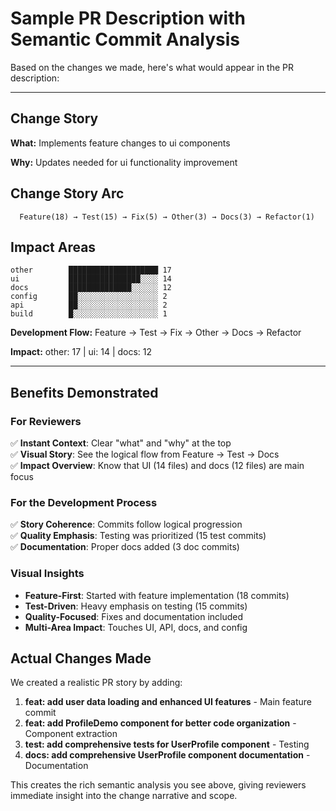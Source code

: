 # Sample PR Description with Semantic Commit Analysis

Based on the changes we made, here's what would appear in the PR description:

---

## Change Story

**What:** Implements feature changes to ui components

**Why:** Updates needed for ui functionality improvement

## Change Story Arc
```
  Feature(18) → Test(15) → Fix(5) → Other(3) → Docs(3) → Refactor(1)
```

## Impact Areas
```
other        ████████████████████ 17
ui           ████████████████░░░░ 14
docs         ██████████████░░░░░░ 12
config       ██░░░░░░░░░░░░░░░░░░ 2
api          ██░░░░░░░░░░░░░░░░░░ 2
build        █░░░░░░░░░░░░░░░░░░░ 1
```

**Development Flow:** Feature → Test → Fix → Other → Docs → Refactor

**Impact:** other: 17 | ui: 14 | docs: 12

---

## Benefits Demonstrated

### For Reviewers
✅ **Instant Context**: Clear "what" and "why" at the top  
✅ **Visual Story**: See the logical flow from Feature → Test → Docs  
✅ **Impact Overview**: Know that UI (14 files) and docs (12 files) are main focus  

### For the Development Process  
✅ **Story Coherence**: Commits follow logical progression  
✅ **Quality Emphasis**: Testing was prioritized (15 test commits)  
✅ **Documentation**: Proper docs added (3 doc commits)  

### Visual Insights
- **Feature-First**: Started with feature implementation (18 commits)
- **Test-Driven**: Heavy emphasis on testing (15 commits) 
- **Quality-Focused**: Fixes and documentation included
- **Multi-Area Impact**: Touches UI, API, docs, and config

## Actual Changes Made

We created a realistic PR story by adding:

1. **feat: add user data loading and enhanced UI features** - Main feature commit
2. **feat: add ProfileDemo component for better code organization** - Component extraction  
3. **test: add comprehensive tests for UserProfile component** - Testing
4. **docs: add comprehensive UserProfile component documentation** - Documentation

This creates the rich semantic analysis you see above, giving reviewers immediate insight into the change narrative and scope.
